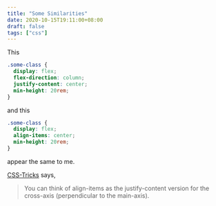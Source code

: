 ```yaml
---
title: "Some Similarities"
date: 2020-10-15T19:11:00+08:00
draft: false
tags: ["css"]
---
```

This

```css
.some-class {
  display: flex;
  flex-direction: column;
  justify-content: center;
  min-height: 20rem;
}
```

and this

```css
.some-class {
  display: flex;
  align-items: center;
  min-height: 20rem;
}
```

appear the same to me.

[CSS-Tricks](https://css-tricks.com/almanac/properties/a/align-items/) says,

> You can think of align-items as the justify-content version for the cross-axis (perpendicular to the main-axis).
